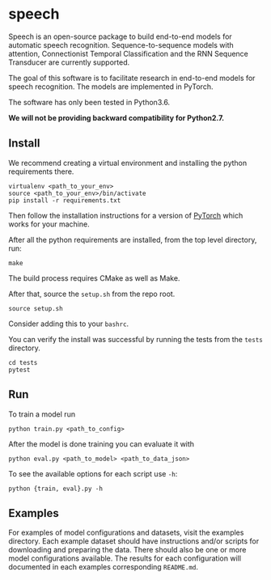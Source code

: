 # speech

Speech is an open-source package to build end-to-end models for automatic
speech recognition. Sequence-to-sequence models with attention,
Connectionist Temporal Classification and the RNN Sequence Transducer
are currently supported.

The goal of this software is to facilitate research in end-to-end models for
speech recognition. The models are implemented in PyTorch.

The software has only been tested in Python3.6. 

**We will not be providing backward compatibility for Python2.7.**

## Install

We recommend creating a virtual environment and installing the python
requirements there.

```
virtualenv <path_to_your_env>
source <path_to_your_env>/bin/activate
pip install -r requirements.txt
```

Then follow the installation instructions for a version of
[PyTorch](http://pytorch.org/) which works for your machine.

After all the python requirements are installed, from the top level directory,
run:

```
make
```

The build process requires CMake as well as Make.

After that, source the `setup.sh` from the repo root.

```
source setup.sh
```

Consider adding this to your `bashrc`.

You can verify the install was successful by running the
tests from the `tests` directory.

```
cd tests
pytest
```

## Run 

To train a model run
```
python train.py <path_to_config>
```

After the model is done training you can evaluate it with

```
python eval.py <path_to_model> <path_to_data_json>
```

To see the available options for each script use `-h`: 

```
python {train, eval}.py -h
```

## Examples

For examples of model configurations and datasets, visit the examples
directory. Each example dataset should have instructions and/or scripts for
downloading and preparing the data. There should also be one or more model
configurations available. The results for each configuration will documented in
each examples corresponding `README.md`.
